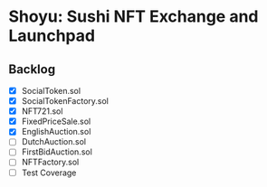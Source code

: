 # Shoyu: Sushi NFT Exchange and Launchpad

## Backlog
- [x] SocialToken.sol
- [x] SocialTokenFactory.sol
- [x] NFT721.sol
- [x] FixedPriceSale.sol
- [x] EnglishAuction.sol
- [ ] DutchAuction.sol
- [ ] FirstBidAuction.sol
- [ ] NFTFactory.sol
- [ ] Test Coverage